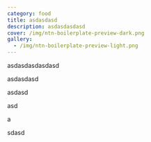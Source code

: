 ```yaml
---
category: food
title: asdasdasd
description: asdasdasdasd
cover: /img/ntn-boilerplate-preview-dark.png
gallery:
  - /img/ntn-boilerplate-preview-light.png
---
```

a﻿sdasdasdasdasd

a﻿sdasdasd





a﻿sdasd



a﻿sd

a﻿

s﻿dasd